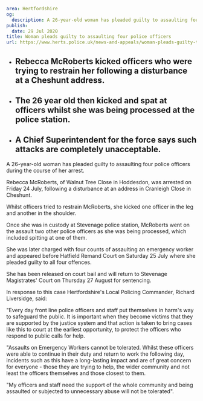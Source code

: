 ```yaml
area: Hertfordshire
og:
  description: A 26-year-old woman has pleaded guilty to assaulting four police officers during the course of her arrest.
publish:
  date: 29 Jul 2020
title: Woman pleads guilty to assaulting four police officers
url: https://www.herts.police.uk/news-and-appeals/woman-pleads-guilty-to-assaulting-four-police-officers-0431k
```

* ## Rebecca McRoberts kicked officers who were trying to restrain her following a disturbance at a Cheshunt address.

 * ## The 26 year old then kicked and spat at officers whilst she was being processed at the police station.

 * ## A Chief Superintendent for the force says such attacks are completely unacceptable.

A 26-year-old woman has pleaded guilty to assaulting four police officers during the course of her arrest.

Rebecca McRoberts, of Walnut Tree Close in Hoddesdon, was arrested on Friday 24 July, following a disturbance at an address in Cranleigh Close in Cheshunt.

Whilst officers tried to restrain McRoberts, she kicked one officer in the leg and another in the shoulder.

Once she was in custody at Stevenage police station, McRoberts went on the assault two other police officers as she was being processed, which included spitting at one of them.

She was later charged with four counts of assaulting an emergency worker and appeared before Hatfield Remand Court on Saturday 25 July where she pleaded guilty to all four offences.

She has been released on court bail and will return to Stevenage Magistrates' Court on Thursday 27 August for sentencing.

In response to this case Hertfordshire's Local Policing Commander, Richard Liversidge, said:

"Every day front line police officers and staff put themselves in harm's way to safeguard the public. It is important when they become victims that they are supported by the justice system and that action is taken to bring cases like this to court at the earliest opportunity, to protect the officers who respond to public calls for help.

"Assaults on Emergency Workers cannot be tolerated. Whilst these officers were able to continue in their duty and return to work the following day, incidents such as this have a long-lasting impact and are of great concern for everyone - those they are trying to help, the wider community and not least the officers themselves and those closest to them.

"My officers and staff need the support of the whole community and being assaulted or subjected to unnecessary abuse will not be tolerated".
